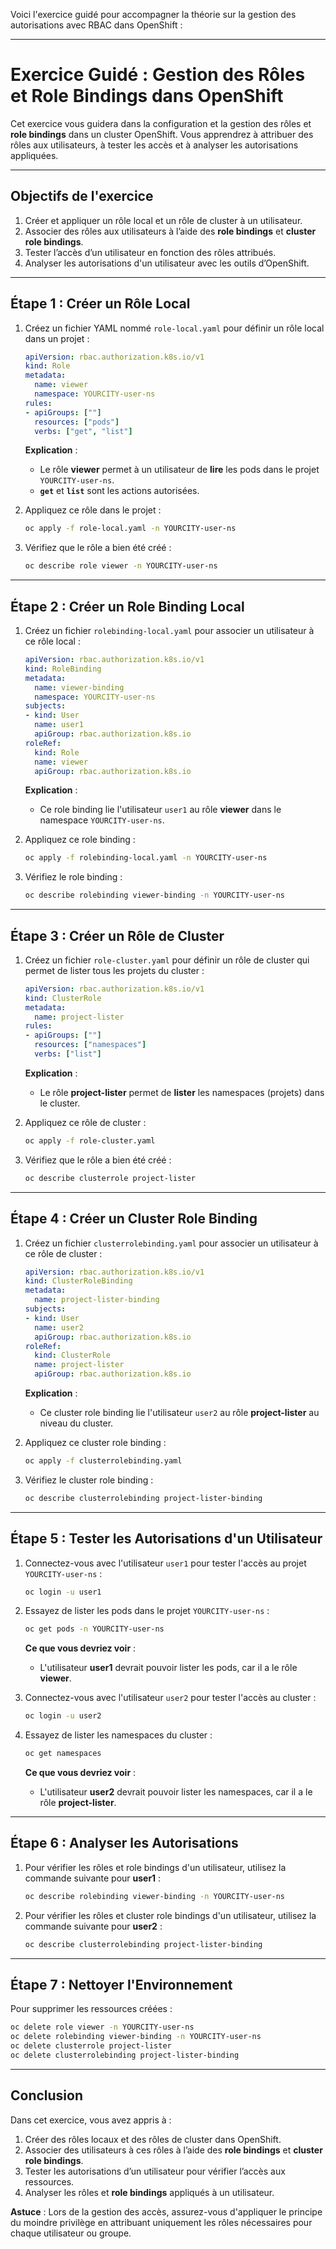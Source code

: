 Voici l'exercice guidé pour accompagner la théorie sur la gestion des autorisations avec RBAC dans OpenShift :

---

# **Exercice Guidé : Gestion des Rôles et Role Bindings dans OpenShift**

Cet exercice vous guidera dans la configuration et la gestion des rôles et **role bindings** dans un cluster OpenShift. Vous apprendrez à attribuer des rôles aux utilisateurs, à tester les accès et à analyser les autorisations appliquées.

---

## **Objectifs de l'exercice**

1. Créer et appliquer un rôle local et un rôle de cluster à un utilisateur.
2. Associer des rôles aux utilisateurs à l’aide des **role bindings** et **cluster role bindings**.
3. Tester l’accès d’un utilisateur en fonction des rôles attribués.
4. Analyser les autorisations d'un utilisateur avec les outils d’OpenShift.

---

## **Étape 1 : Créer un Rôle Local**

1. Créez un fichier YAML nommé `role-local.yaml` pour définir un rôle local dans un projet :

   ```yaml
   apiVersion: rbac.authorization.k8s.io/v1
   kind: Role
   metadata:
     name: viewer
     namespace: YOURCITY-user-ns
   rules:
   - apiGroups: [""]
     resources: ["pods"]
     verbs: ["get", "list"]
   ```

   **Explication** :
   - Le rôle **viewer** permet à un utilisateur de **lire** les pods dans le projet `YOURCITY-user-ns`.
   - **`get`** et **`list`** sont les actions autorisées.

2. Appliquez ce rôle dans le projet :

   ```bash
   oc apply -f role-local.yaml -n YOURCITY-user-ns
   ```

3. Vérifiez que le rôle a bien été créé :

   ```bash
   oc describe role viewer -n YOURCITY-user-ns
   ```

---

## **Étape 2 : Créer un Role Binding Local**

1. Créez un fichier `rolebinding-local.yaml` pour associer un utilisateur à ce rôle local :

   ```yaml
   apiVersion: rbac.authorization.k8s.io/v1
   kind: RoleBinding
   metadata:
     name: viewer-binding
     namespace: YOURCITY-user-ns
   subjects:
   - kind: User
     name: user1
     apiGroup: rbac.authorization.k8s.io
   roleRef:
     kind: Role
     name: viewer
     apiGroup: rbac.authorization.k8s.io
   ```

   **Explication** :
   - Ce role binding lie l'utilisateur `user1` au rôle **viewer** dans le namespace `YOURCITY-user-ns`.

2. Appliquez ce role binding :

   ```bash
   oc apply -f rolebinding-local.yaml -n YOURCITY-user-ns
   ```

3. Vérifiez le role binding :

   ```bash
   oc describe rolebinding viewer-binding -n YOURCITY-user-ns
   ```

---

## **Étape 3 : Créer un Rôle de Cluster**

1. Créez un fichier `role-cluster.yaml` pour définir un rôle de cluster qui permet de lister tous les projets du cluster :

   ```yaml
   apiVersion: rbac.authorization.k8s.io/v1
   kind: ClusterRole
   metadata:
     name: project-lister
   rules:
   - apiGroups: [""]
     resources: ["namespaces"]
     verbs: ["list"]
   ```

   **Explication** :
   - Le rôle **project-lister** permet de **lister** les namespaces (projets) dans le cluster.

2. Appliquez ce rôle de cluster :

   ```bash
   oc apply -f role-cluster.yaml
   ```

3. Vérifiez que le rôle a bien été créé :

   ```bash
   oc describe clusterrole project-lister
   ```

---

## **Étape 4 : Créer un Cluster Role Binding**

1. Créez un fichier `clusterrolebinding.yaml` pour associer un utilisateur à ce rôle de cluster :

   ```yaml
   apiVersion: rbac.authorization.k8s.io/v1
   kind: ClusterRoleBinding
   metadata:
     name: project-lister-binding
   subjects:
   - kind: User
     name: user2
     apiGroup: rbac.authorization.k8s.io
   roleRef:
     kind: ClusterRole
     name: project-lister
     apiGroup: rbac.authorization.k8s.io
   ```

   **Explication** :
   - Ce cluster role binding lie l'utilisateur `user2` au rôle **project-lister** au niveau du cluster.

2. Appliquez ce cluster role binding :

   ```bash
   oc apply -f clusterrolebinding.yaml
   ```

3. Vérifiez le cluster role binding :

   ```bash
   oc describe clusterrolebinding project-lister-binding
   ```

---

## **Étape 5 : Tester les Autorisations d'un Utilisateur**

1. Connectez-vous avec l'utilisateur `user1` pour tester l'accès au projet `YOURCITY-user-ns` :

   ```bash
   oc login -u user1
   ```

2. Essayez de lister les pods dans le projet `YOURCITY-user-ns` :

   ```bash
   oc get pods -n YOURCITY-user-ns
   ```

   **Ce que vous devriez voir** :  
   - L'utilisateur **user1** devrait pouvoir lister les pods, car il a le rôle **viewer**.

3. Connectez-vous avec l'utilisateur `user2` pour tester l'accès au cluster :

   ```bash
   oc login -u user2
   ```

4. Essayez de lister les namespaces du cluster :

   ```bash
   oc get namespaces
   ```

   **Ce que vous devriez voir** :  
   - L'utilisateur **user2** devrait pouvoir lister les namespaces, car il a le rôle **project-lister**.

---

## **Étape 6 : Analyser les Autorisations**

1. Pour vérifier les rôles et role bindings d'un utilisateur, utilisez la commande suivante pour **user1** :

   ```bash
   oc describe rolebinding viewer-binding -n YOURCITY-user-ns
   ```

2. Pour vérifier les rôles et cluster role bindings d'un utilisateur, utilisez la commande suivante pour **user2** :

   ```bash
   oc describe clusterrolebinding project-lister-binding
   ```

---

## **Étape 7 : Nettoyer l'Environnement**

Pour supprimer les ressources créées :

```bash
oc delete role viewer -n YOURCITY-user-ns
oc delete rolebinding viewer-binding -n YOURCITY-user-ns
oc delete clusterrole project-lister
oc delete clusterrolebinding project-lister-binding
```

---

## **Conclusion**

Dans cet exercice, vous avez appris à :

1. Créer des rôles locaux et des rôles de cluster dans OpenShift.
2. Associer des utilisateurs à ces rôles à l’aide des **role bindings** et **cluster role bindings**.
3. Tester les autorisations d’un utilisateur pour vérifier l’accès aux ressources.
4. Analyser les rôles et **role bindings** appliqués à un utilisateur.

**Astuce** : Lors de la gestion des accès, assurez-vous d'appliquer le principe du moindre privilège en attribuant uniquement les rôles nécessaires pour chaque utilisateur ou groupe.